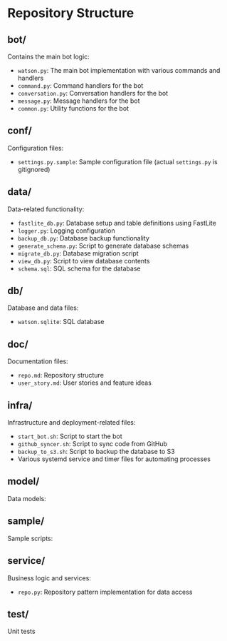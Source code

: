 # Repository Structure

## bot/
Contains the main bot logic:
- `watson.py`: The main bot implementation with various commands and handlers
- `command.py`: Command handlers for the bot
- `conversation.py`: Conversation handlers for the bot
- `message.py`: Message handlers for the bot
- `common.py`: Utility functions for the bot

## conf/
Configuration files:
- `settings.py.sample`: Sample configuration file (actual `settings.py` is gitignored)

## data/
Data-related functionality:
- `fastlite_db.py`: Database setup and table definitions using FastLite
- `logger.py`: Logging configuration
- `backup_db.py`: Database backup functionality
- `generate_schema.py`: Script to generate database schemas
- `migrate_db.py`: Database migration script
- `view_db.py`: Script to view database contents
- `schema.sql`: SQL schema for the database

## db/
Database and data files:
- `watson.sqlite`: SQL database

## doc/
Documentation files:
- `repo.md`: Repository structure
- `user_story.md`: User stories and feature ideas

## infra/
Infrastructure and deployment-related files:
- `start_bot.sh`: Script to start the bot
- `github_syncer.sh`: Script to sync code from GitHub
- `backup_to_s3.sh`: Script to backup the database to S3
- Various systemd service and timer files for automating processes

## model/
Data models:

## sample/
Sample scripts:

## service/
Business logic and services:
- `repo.py`: Repository pattern implementation for data access

## test/
Unit tests
